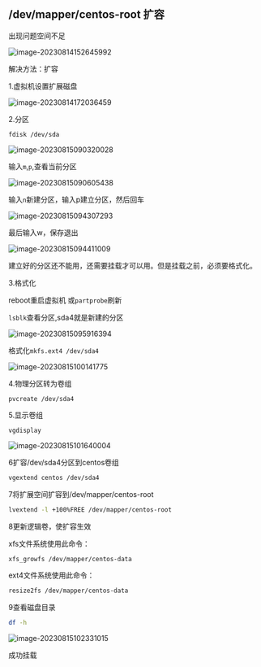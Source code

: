 ## /dev/mapper/centos-root 扩容

出现问题空间不足

![image-20230814152645992](image-20230814152645992.png)



解决方法：扩容

1.虚拟机设置扩展磁盘

![image-20230814172036459](image-20230814172036459.png)

2.分区

`fdisk /dev/sda`

![image-20230815090320028](image-20230815090320028.png)

输入`m`,`p`,查看当前分区

![image-20230815090605438](image-20230815090605438.png)

输入`n`新建分区，输入p建立分区，然后回车

![image-20230815094307293](image-20230815094307293.png)

最后输入w，保存退出

![image-20230815094411009](image-20230815094411009.png)

建立好的分区还不能用，还需要挂载才可以用。但是挂载之前，必须要格式化。



3.格式化

reboot重启虚拟机 或`partprobe`刷新

`lsblk`查看分区,sda4就是新建的分区

![image-20230815095916394](image-20230815095916394.png)

格式化`mkfs.ext4 /dev/sda4`

![image-20230815100141775](image-20230815100141775.png)

4.物理分区转为卷组

`pvcreate /dev/sda4`

5.显示卷组

`vgdisplay`

![image-20230815101640004](image-20230815101640004.png)

6扩容/dev/sda4分区到centos卷组

```bash
vgextend centos /dev/sda4
```

7将扩展空间扩容到/dev/mapper/centos-root

```bash
lvextend -l +100%FREE /dev/mapper/centos-root
```

8更新逻辑卷，使扩容生效

xfs文件系统使用此命令：

```bash
xfs_growfs /dev/mapper/centos-data
```

ext4文件系统使用此命令：

```bash
resize2fs /dev/mapper/centos-data
```

9查看磁盘目录

```bash
df -h
```

![image-20230815102331015](image-20230815102331015.png)

成功挂载
